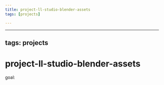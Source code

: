 ```yaml
---
title: project-ll-studio-blender-assets
tags: [projects]

---
```


---
tags: projects
---

# project-ll-studio-blender-assets

goal:

